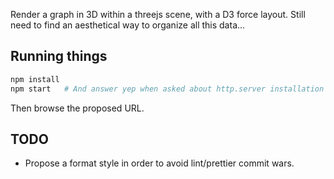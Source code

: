Render a graph in 3D within a threejs scene, with a D3 force layout.
Still need to find an aesthetical way to organize all this data...

## Running things
```bash
npm install
npm start   # And answer yep when asked about http.server installation
```
Then browse the proposed URL.

## TODO
* Propose a format style in order to avoid lint/prettier commit wars.
